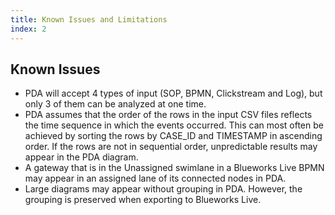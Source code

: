 ```yaml
---
title: Known Issues and Limitations
index: 2
---
```


## Known Issues

- PDA will accept 4 types of input (SOP, BPMN, Clickstream and Log), but only 3 of them can be analyzed at one time.
- PDA assumes that the order of the rows in the input CSV files reflects the time sequence in which the events occurred. This can most often be achieved by sorting the rows by CASE_ID and TIMESTAMP in ascending order. If the rows are not in sequential order, unpredictable results may appear in the PDA diagram.
- A gateway that is in the Unassigned swimlane in a Blueworks Live BPMN may appear in an assigned lane of its connected nodes in PDA.
- Large diagrams may appear without grouping in PDA. However, the grouping is preserved when exporting to Blueworks Live.

